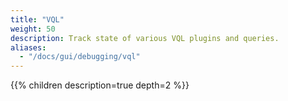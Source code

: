 ```yaml
---
title: "VQL"
weight: 50
description: Track state of various VQL plugins and queries.
aliases:
  - "/docs/gui/debugging/vql"
---
```


{{% children description=true depth=2 %}}
